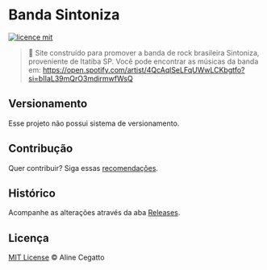 # Banda Sintoniza

[![licence mit](https://img.shields.io/badge/licence-MIT-blue.svg)](https://github.com/afonsopacifer/open-source-boilerplate/blob/master/LICENSE.md)

> :musical_note: Site construído para promover a banda de rock brasileira Sintoniza, proveniente de Itatiba SP. Você pode encontrar as músicas da banda em: https://open.spotify.com/artist/4QcAqlSeLFqUWwLCKbgtfo?si=bIIaL39mQrO3mdirmwfWsQ

## Versionamento

Esse projeto não possui sistema de versionamento.

## Contribução
Quer contribuir? Siga essas [recomendações](https://github.com/aline-guttner/sintoniza/blob/main/CONTRIBUINDO.md).

## Histórico
Acompanhe as alterações através da aba [Releases](https://github.com/aline-guttner/sintoniza/releases).

## Licença
[MIT License](https://github.com/aline-guttner/sintoniza/blob/main/LICENSE) © Aline Cegatto
